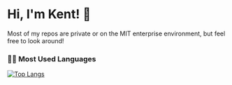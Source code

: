 # Hi, I'm Kent! 👋
Most of my repos are private or on the MIT enterprise environment, but feel free to look around! 

### 👨‍💻 Most Used Languages
[![Top Langs](https://github-readme-stats-eta-gold.vercel.app/api/top-langs/?username=128912891289&layout=donut&langs_count=20&count_private=true)](https://github.com/128912891289/github-readme-stats)
